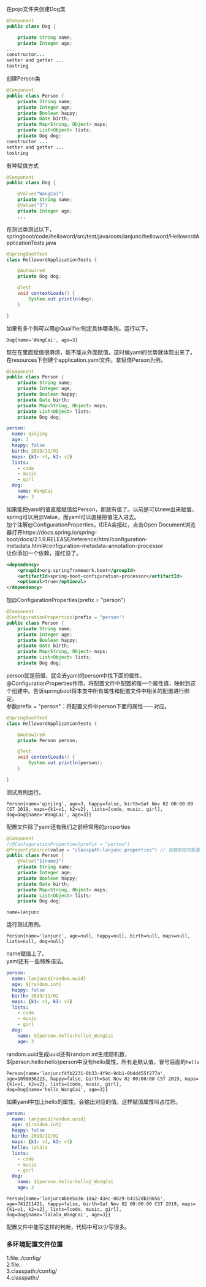 在pojo文件夹创建Dog类
```java
@Component
public class Dog {

    private String name;
    private Integer age;
...
constructor...
setter and getter ...
tostring
```
创建Person类
```java
@Component
public class Person {
    private String name;
    private Integer age;
    private Boolean happy;
    private Date birth;
    private Map<String, Object> maps;
    private List<Object> lists;
    private Dog dog;
constructor ...
setter and getter ...
tostring
```
有种赋值方式
```java
@Component
public class Dog {

    @Value("WangCai")
    private String name;
    @Value("3")
    private Integer age;
    ...
```
在测试类测试以下，springboot/code/helloword/src/test/java/com/lanjunc/helloword/HellowordApplicationTests.java
```java
@SpringBootTest
class HellowordApplicationTests {

    @Autowired
    private Dog dog;

    @Test
    void contextLoads() {
        System.out.println(dog);
    }

}
```
如果有多个狗可以用@Qualifier制定具体哪条狗。运行以下。
```log
Dog{name='WangCai', age=3}
```
现在在里面赋值很麻烦，能不能从外面赋值。这时候yaml的优势就体现出来了。  
在resources下创建个application.yaml文件。拿赋值Person为例，
```java
@Component
public class Person {
    private String name;
    private Integer age;
    private Boolean happy;
    private Date birth;
    private Map<String, Object> maps;
    private List<Object> lists;
    private Dog dog;
```
```yaml
person:
  name: qinjing
  age: 3
  happy: false
  birth: 2019/11/02
  maps: {k1: v1, k2: v2}
  lists:
    - code
    - music
    - girl
  dog:
    name: WangCai
    age: 3
```
如果能把yaml的值直接赋值给Person，那就有值了。以前是可以new出来赋值，spring可以用@Value，而yaml可以直接把值注入进去。  
加个注解@ConfigurationProperties。IDEA会报红，点击Open Document浏览器打开https://docs.spring.io/spring-boot/docs/2.1.9.RELEASE/reference/html/configuration-metadata.html#configuration-metadata-annotation-processor  
让你添加一个依赖，报红没了。
```xml
<dependency>
	<groupId>org.springframework.boot</groupId>
	<artifactId>spring-boot-configuration-processor</artifactId>
	<optional>true</optional>
</dependency>
```
加@ConfigurationProperties(prefix = "person")
```java
@Component
@ConfigurationProperties(prefix = "person")
public class Person {
    private String name;
    private Integer age;
    private Boolean happy;
    private Date birth;
    private Map<String, Object> maps;
    private List<Object> lists;
    private Dog dog;
```
person就是前缀，就会去yaml的person中找下面的属性。  
@ConfigurationProperties作用，将配置文件中配置的每一个属性值，映射到这个组建中。告诉springboot将本类中所有属性和配置文件中相关的配置进行绑定。  
参数prefix = "person"：将配置文件中person下面的属性一一对应。
```java
@SpringBootTest
class HellowordApplicationTests {

    @Autowired
    private Person person;

    @Test
    void contextLoads() {
        System.out.println(person);
    }

}
```
测试用例运行。
```log
Person{name='qinjing', age=3, happy=false, birth=Sat Nov 02 00:00:00 CST 2019, maps={k1=v1, k2=v2}, lists=[code, music, girl], dog=Dog{name='WangCai', age=3}}
```
配置文件除了yaml还有我们之前经常用的properties
```java
@Component
//@ConfigurationProperties(prefix = "person")
@PropertySource(value = "classpath:lanjunc.properties") // 加载制定的配置文件
public class Person {
    @Value("${name}")
    private String name;
    private Integer age;
    private Boolean happy;
    private Date birth;
    private Map<String, Object> maps;
    private List<Object> lists;
    private Dog dog;
```
```properties
name=lanjunc
```
运行测试用例。
```log
Person{name='lanjunc', age=null, happy=null, birth=null, maps=null, lists=null, dog=null}
```
name赋值上了。  
yaml还有一些特殊语法。
```yaml
person:
  name: lanjunc${random.uuid}
  age: ${random.int}
  happy: false
  birth: 2019/11/02
  maps: {k1: v1, k2: v2}
  lists:
    - code
    - music
    - girl
  dog:
    name: ${person.hello:hello}_WangCai
    age: 3
```
random.uuid生成uuid还有random.int生成随机数，${person.hello:hello}person中没有hello属性，所有走默认值，冒号后面的`hello`
```log
Person{name='lanjuncf4fb2231-0b33-4f9d-9db1-0b4d455f277a', age=1098036223, happy=false, birth=Sat Nov 02 00:00:00 CST 2019, maps={k1=v1, k2=v2}, lists=[code, music, girl], dog=Dog{name='hello_WangCai', age=3}}
```
如果yaml中加上hello的属性，会输出对应的值。这样赋值属性叫占位符。
```yaml
person:
  name: lanjunc${random.uuid}
  age: ${random.int}
  happy: false
  birth: 2019/11/02
  maps: {k1: v1, k2: v2}
  hello: lalala
  lists:
    - code
    - music
    - girl
  dog:
    name: ${person.hello:hello}_WangCai
    age: 3
```
```log
Person{name='lanjunc4b8e5a36-18a2-43ec-8829-b4152db19656', age=741211421, happy=false, birth=Sat Nov 02 00:00:00 CST 2019, maps={k1=v1, k2=v2}, lists=[code, music, girl], dog=Dog{name='lalala_WangCai', age=3}}
```
配置文件中能写这样的判断，代码中可以少写很多。

### 多环境配置文件位置

1.file:./config/  
2.file:.  
3.classpath:/config/  
4.classpath:/  


